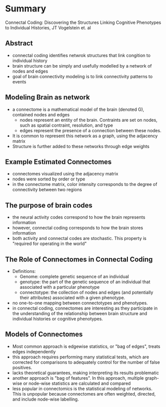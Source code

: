 # Summary
Connectal Coding: Discovering the Structures Linking Cognitive Phenotypes to Individual Histories, JT Vogelstein et. al

## Abstract
* connectal coding identifies netwrok structures that link congition to individual history
* brain structure can be simply and usefully modelled by a network of nodes and edges
* goal of brain connectivity modeling is to link connectivity patterns to events

## Modeling Brain as network
* a connectome is a mathematical model of the brain (denoted G), contained nodes and edges
  * nodes represent an entity of the brain. Contraints are set on nodes, such as spatial contraint, resolution, and type
  * edges represent the presence of a connection between these nodes.
* It is common to represent this network as a graph, using the adjacency matrix
* Structure is further added to these networks through edge weights

## Example Estimated Connectomes
* connectomes visualized using the adjacency matrix
* nodes were sorted by order or type
* in the connectome matrix, color intensity corresponds to the degree of connectivity between two regions

## The purpose of brain codes
* the neural activity codes correspond to how the brain represents information
* however, connectal coding corresponds to how the brain stores information
* both activity and connectal codes are stochastic. This property is "required for operating in the world"

## The Role of Connectomes in Connectal Coding
* Definitions:
  * Genome: complete genetic sequence of an individual
  * genotype: the part of the genetic sequence of an individual that associated with a particular phenotype
  * connectotype: the collection of nodes and edges (and potentially their attributes) associated
with a given phenotype.
* no one-to-one mapping between connectotypes and phenotypes. 
* in connectal coding, connectomes are interesting as they participate in the understanding of the relationship between brain structure and individual histories or cognitive phenotypes.

## Models of Connectomes
* Most common approach is edgewise statistics, or "bag of edges", treats edges independently
* this approach requires performing many statistical tests,
which are corrected for comparisons to adequately control for the number of false
positives.
* lacks theoretical guarantees, making interpreting its results problematic
* another approach is "bag of features". In this approach,
multiple graph-wise or node-wise statistics are calculated and compared
* less popular in connectomics is the statistical modeling of networks. This is unpopular because connectomes are often weighted, directed, and include node-wise labelling.

